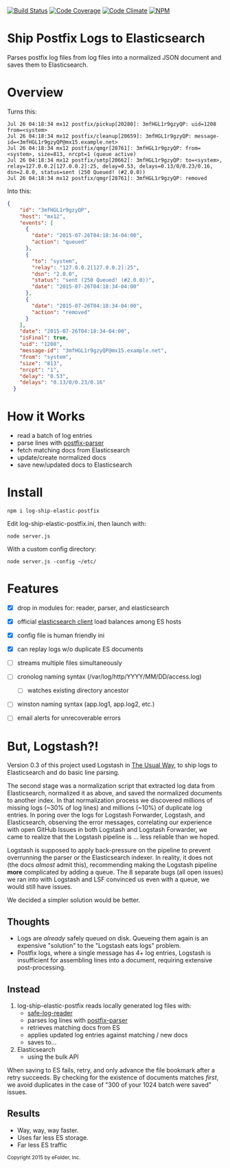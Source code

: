 [![Build Status][ci-img]][ci-url]
[![Code Coverage][cov-img]][cov-url]
[![Code Climate][clim-img]][clim-url]
[![NPM][npm-img]][npm-url]

# Ship Postfix Logs to Elasticsearch

Parses postfix log files from log files into a normalized JSON document and saves them to Elasticsearch.


# Overview

Turns this:

````
Jul 26 04:18:34 mx12 postfix/pickup[20280]: 3mfHGL1r9gzyQP: uid=1208 from=<system>
Jul 26 04:18:34 mx12 postfix/cleanup[20659]: 3mfHGL1r9gzyQP: message-id=<3mfHGL1r9gzyQP@mx15.example.net>
Jul 26 04:18:34 mx12 postfix/qmgr[28761]: 3mfHGL1r9gzyQP: from=<system>, size=813, nrcpt=1 (queue active)
Jul 26 04:18:34 mx12 postfix/smtp[20662]: 3mfHGL1r9gzyQP: to=<system>, relay=127.0.0.2[127.0.0.2]:25, delay=0.53, delays=0.13/0/0.23/0.16, dsn=2.0.0, status=sent (250 Queued! (#2.0.0))
Jul 26 04:18:34 mx12 postfix/qmgr[28761]: 3mfHGL1r9gzyQP: removed
````

Into this:

```json
{
    "id": "3mfHGL1r9gzyQP",
    "host": "mx12",
    "events": [
      {
        "date": "2015-07-26T04:18:34-04:00",
        "action": "queued"
      },
      {
        "to": "system",
        "relay": "127.0.0.2[127.0.0.2]:25",
        "dsn": "2.0.0",
        "status": "sent (250 Queued! (#2.0.0))",
        "date": "2015-07-26T04:18:34-04:00"
      },
      {
        "date": "2015-07-26T04:18:34-04:00",
        "action": "removed"
      }
    ],
    "date": "2015-07-26T04:18:34-04:00",
    "isFinal": true,
    "uid": "1208",
    "message-id": "3mfHGL1r9gzyQP@mx15.example.net",
    "from": "system",
    "size": "813",
    "nrcpt": "1",
    "delay": "0.53",
    "delays": "0.13/0/0.23/0.16"
  }
```


# How it Works

- read a batch of log entries
- parse lines with [postfix-parser](https://github.com/msimerson/postfix-parser)
- fetch matching docs from Elasticsearch
- update/create normalized docs
- save new/updated docs to Elasticsearch


# Install

    npm i log-ship-elastic-postfix

Edit log-ship-elastic-postfix.ini, then launch with:

    node server.js

With a custom config directory:

    node server.js -config ~/etc/


# Features

- [x] drop in modules for: reader, parser, and elasticsearch
- [x] official [elasticsearch client](https://www.npmjs.com/package/elasticsearch) load balances among ES hosts
- [x] config file is human friendly ini
- [x] can replay logs w/o duplicate ES documents
- [ ] streams multiple files simultaneously
- [ ] cronolog naming syntax (/var/log/http/YYYY/MM/DD/access.log)
    - [ ] watches existing directory ancestor
- [ ] winston naming syntax (app.log1, app.log2, etc.)
- [ ] email alerts for unrecoverable errors


# But, Logstash?!

Version 0.3 of this project used Logstash in [The Usual Way](https://www.elastic.co/guide/en/logstash/current/deploying-and-scaling.html), to ship logs to Elasticsearch and do basic line parsing.

The second stage was a normalization script that extracted log data from Elasticsearch, normalized it as above, and saved the normalized documents to another index. In that normalization process we discovered millions of missing logs (~30% of log lines) and millions (~10%) of duplicate log entries. In poring over the logs for Logstash Forwarder, Logstash, and Elasticsearch, observing the error messages, correlating our experience with open GitHub Issues in both Logstash and Logstash Forwarder, we came to realize that the Logstash pipeline is ... less reliable than we hoped.

Logstash is supposed to apply back-pressure on the pipeline to prevent overrunning the parser or the Elasticsearch indexer. In reality, it does not (the docs *almost* admit this), recommending making the Logstash pipeline **more** complicated by adding a queue. The 8 separate bugs (all open issues) we ran into with Logstash and LSF convinced us even with a queue, we would still have issues.

We decided a simpler solution would be better.

## Thoughts

* Logs are *already* safely queued on disk. Queueing them again is an expensive "solution" to the "Logstash eats logs" problem.
* Postfix logs, where a single message has 4+ log entries, Logstash is insufficient for assembling lines into a document, requiring extensive post-processing.

## Instead

1. log-ship-elastic-postfix reads locally generated log files with:
    * [safe-log-reader](https://www.npmjs.com/package/safe-log-reader)
    * parses log lines with [postfix-parser](https://www.npmjs.com/package/postfix-parser)
    * retrieves matching docs from ES
    * applies updated log entries against matching / new docs
    * saves to...
2. Elasticsearch
    * using the bulk API

When saving to ES fails, retry, and only advance the file bookmark after a retry succeeds. By checking for the existence of documents matches *first*, we avoid duplicates in the case of "300 of your 1024 batch were saved" issues.

## Results

* Way, way, way faster.
* Uses far less ES storage.
* Far less ES traffic


<sub>Copyright 2015 by eFolder, Inc.</sub>


[ci-img]: https://travis-ci.org/msimerson/log-ship-elastic-postfix.svg
[ci-url]: https://travis-ci.org/msimerson/log-ship-elastic-postfix
[cov-img]: https://codecov.io/github/msimerson/log-ship-elastic-postfix/coverage.svg
[cov-url]: https://codecov.io/github/msimerson/log-ship-elastic-postfix
[clim-img]: https://codeclimate.com/github/msimerson/log-ship-elastic-postfix/badges/gpa.svg
[clim-url]: https://codeclimate.com/github/msimerson/log-ship-elastic-postfix
[npm-img]: https://nodei.co/npm/log-ship-elastic-postfix.png
[npm-url]: https://www.npmjs.com/package/log-ship-elastic-postfix
